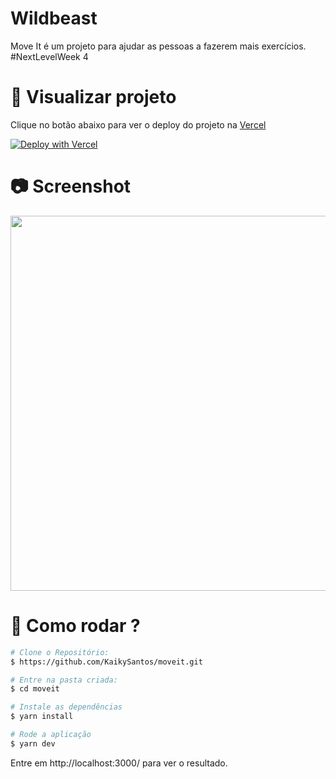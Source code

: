 # Wildbeast
Move It é um projeto para ajudar as pessoas a fazerem mais exercícios. #NextLevelWeek 4

# :eyes: Visualizar projeto
Clique no botão abaixo para ver o deploy do projeto na [Vercel](https://vercel.com)

[![Deploy with Vercel](https://vercel.com/button)](https://kaiky-moveit.vercel.app)

# :camera: Screenshot
<img src="https://i.ibb.co/0tvnfYB/Opera-Instant-neo-2021-02-26-173827-kaiky-moveit-vercel-app.png" width="600px"></a>

# :construction_worker: Como rodar ?
```bash
# Clone o Repositório:
$ https://github.com/KaikySantos/moveit.git

# Entre na pasta criada:
$ cd moveit

# Instale as dependências
$ yarn install

# Rode a aplicação
$ yarn dev
```
Entre em http://localhost:3000/ para ver o resultado.